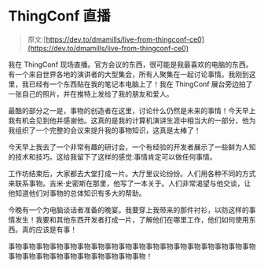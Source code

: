 # ThingConf 直播

> 原文:[https://dev.to/dmamills/live-from-thingconf-ce0](https://dev.to/dmamills/live-from-thingconf-ce0)

我在 ThingConf 现场直播。官方会议的东西，很可能是我最喜欢的电脑的东西。有一个来自世界各地的演讲者的大型集会，所有人聚集在一起讨论事情。我刚到这里，我已经有一个东西贴在我的笔记本电脑上了！我在 ThingConf 展台旁边拍了一张自己的照片，并在推特上发给了我的朋友和爱人。

最酷的部分之一是，事物的创造者在这里，讨论什么仍然是未来的事情！今天早上我有机会见到他并感谢他。这真的是我的计算机演讲生涯中相当大的一部分，他为我组织了一个完整的会议来提升我的事物知识，这真是太棒了！

今天早上我去了一个非常有趣的研讨会，一个有经验的开发者展示了一些鲜为人知的技术和技巧。这给我留下了这样的感觉:事情肯定可以做任何事情。

工作坊结束后，大家都去大堂打成一片。大厅里议论纷纷。人们用各种不同的方式来联系事物。吉米·史密斯在那里，他写了一本关于。人们非常渴望与他交谈，让他知道他们对事物的总体知识有多大的帮助。

今晚有一个为电脑谈话者准备的晚宴。我要穿上我带来的那件衬衫，以防这样的事情发生！我要和其他东西开发者打成一片，了解他们在哪里工作，他们如何使用东西。真的应该是有事！

事物事物事物事物事物事物事物事物事物事物事物事物事物事物事物事物事物事物事物事物事物事物事物事物事物事物事物事物！